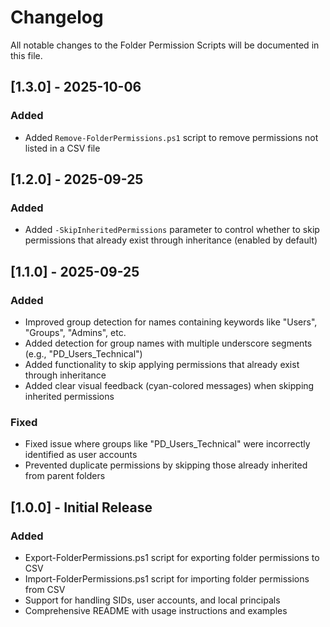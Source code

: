 # Changelog

All notable changes to the Folder Permission Scripts will be documented in this file.

## [1.3.0] - 2025-10-06

### Added
- Added `Remove-FolderPermissions.ps1` script to remove permissions not listed in a CSV file

## [1.2.0] - 2025-09-25

### Added
- Added `-SkipInheritedPermissions` parameter to control whether to skip permissions that already exist through inheritance (enabled by default)

## [1.1.0] - 2025-09-25

### Added
- Improved group detection for names containing keywords like "Users", "Groups", "Admins", etc.
- Added detection for group names with multiple underscore segments (e.g., "PD_Users_Technical")
- Added functionality to skip applying permissions that already exist through inheritance
- Added clear visual feedback (cyan-colored messages) when skipping inherited permissions

### Fixed
- Fixed issue where groups like "PD_Users_Technical" were incorrectly identified as user accounts
- Prevented duplicate permissions by skipping those already inherited from parent folders

## [1.0.0] - Initial Release

### Added
- Export-FolderPermissions.ps1 script for exporting folder permissions to CSV
- Import-FolderPermissions.ps1 script for importing folder permissions from CSV
- Support for handling SIDs, user accounts, and local principals
- Comprehensive README with usage instructions and examples
